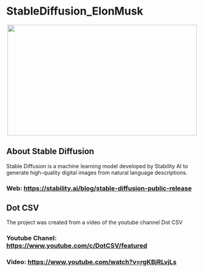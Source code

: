 # StableDiffusion_ElonMusk

<div align="center"><img src="[https://ibb.co/7kqLnTj](https://i.ibb.co/5KPwrzG/00005-3182430458-Close-portrai.png" width="498" height="292" /></div>

## About Stable Diffusion
Stable Diffusion is a machine learning model developed by Stability AI to generate high-quality digital images from natural language descriptions.
### Web: https://stability.ai/blog/stable-diffusion-public-release

## Dot CSV
The project was created from a video of the youtube channel Dot CSV

### Youtube Chanel: https://www.youtube.com/c/DotCSV/featured

### Video: https://www.youtube.com/watch?v=rgKBjRLvjLs
